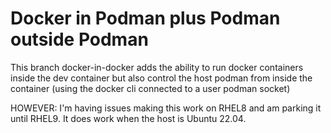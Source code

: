 Docker in Podman plus Podman outside Podman
===========================================

This branch docker-in-docker adds the ability to run docker containers 
inside the dev container but also control the host podman from inside the
container (using the docker cli connected to a user podman socket)

HOWEVER: I'm having issues making this work on RHEL8 and am parking it 
until RHEL9. It does work when the host is Ubuntu 22.04.


